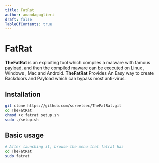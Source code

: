 ```yaml
---
title: FatRat
author: amandaguglieri
draft: false
TableOfContents: true
---
```


# FatRat

**TheFatRat** is an exploiting tool which compiles a malware with famous payload, and then the compiled maware can be executed on Linux , Windows , Mac and Android. **TheFatRat** Provides An Easy way to create Backdoors and Payload which can bypass most anti-virus.

## Installation

```bash
git clone https://github.com/screetsec/TheFatRat.git
cd TheFatRat
chmod +x fatrat setup.sh
sudo ./setup.sh
```

## Basic usage

```bash
# After launching it, browse the menu that fatrat has
cd TheFatRat
sudo fatrat
```
